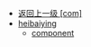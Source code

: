 - [返回上一级 [com]](notes/code/Storm/storm-hbase-integration/src/main/java/com/)
- [heibaiying](notes/code/Storm/storm-hbase-integration/src/main/java/com/heibaiying/)
  - [component](notes/code/Storm/storm-hbase-integration/src/main/java/com/heibaiying/component/)
